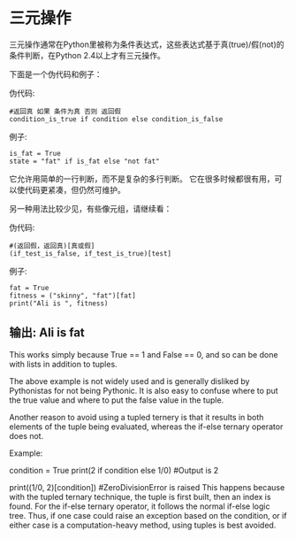# 三元操作
三元操作通常在Python里被称为条件表达式，这些表达式基于真(true)/假(not)的条件判断，在Python 2.4以上才有三元操作。

下面是一个伪代码和例子：

伪代码:

```
#返回真 如果 条件为真 否则 返回假
condition_is_true if condition else condition_is_false
```

例子:

```
is_fat = True
state = "fat" if is_fat else "not fat"
```
它允许用简单的一行判断，而不是复杂的多行判断。
它在很多时候都很有用，可以使代码更紧凑，但仍然可维护。

另一种用法比较少见，有些像元组，请继续看：

伪代码:

```
#(返回假，返回真)[真或假]
(if_test_is_false, if_test_is_true)[test]
```

例子:

```
fat = True
fitness = ("skinny", "fat")[fat]
print("Ali is ", fitness)
```
## 输出: Ali is fat
This works simply because True == 1 and False == 0, and so can be done with lists in addition to tuples.

The above example is not widely used and is generally disliked by Pythonistas for not being Pythonic. It is also easy to confuse where to put the true value and where to put the false value in the tuple.

Another reason to avoid using a tupled ternery is that it results in both elements of the tuple being evaluated, whereas the if-else ternary operator does not.

Example:

condition = True
print(2 if condition else 1/0)
#Output is 2

print((1/0, 2)[condition])
#ZeroDivisionError is raised
This happens because with the tupled ternary technique, the tuple is first built, then an index is found. For the if-else ternary operator, it follows the normal if-else logic tree. Thus, if one case could raise an exception based on the condition, or if either case is a computation-heavy method, using tuples is best avoided.